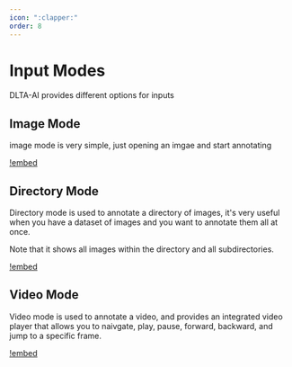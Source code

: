 ```yaml
---
icon: ":clapper:"
order: 8
---
```


# Input Modes
DLTA-AI provides different options for inputs

## Image Mode
image mode is very simple, just opening an imgae and start annotating

[!embed](https://youtu.be/xqNZA5kfSE8?t=6)
## Directory Mode
Directory mode is used to annotate a directory of images, it's very useful when you have a dataset of images and you want to annotate them all at once.

Note that it shows all images within the directory and all subdirectories.

[!embed](https://youtu.be/xqNZA5kfSE8?t=17)
## Video Mode
Video mode is used to annotate a video, and provides an integrated video player that allows you to naivgate, play, pause, forward, backward, and jump to a specific frame.

[!embed](https://youtu.be/xqNZA5kfSE8?t=41)
